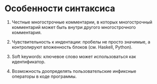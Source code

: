 # Особенности синтаксиса

1. Честные многострочные комментарии, в которых многострочный комментарий может быть внутри другого многострочного комментария.

2. Чувствительность к индентации: пробелы не просто значимые, а контролируют вложенность блоков (см. Haskell, Python).

3. Soft keywords: ключевое слово может использоваться как идентификатор.

4. Возможность доопределять пользовательские инфиксные операторы в коде программы.

